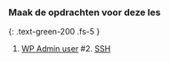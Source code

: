 ### Maak de opdrachten voor deze les
{: .text-green-200 .fs-5 }

1. [WP Admin user](admin)
#2. [SSH](ssh)